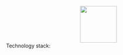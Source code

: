 <div id="header" align="center">
  <img src="[https://media.giphy.com/media/M9gbBd9nbDrOTu1Mqx/giphy.gif](https://github.com/ShutovKS/ShutovKS/blob/main/webndevelop.gif?raw=true)" width="100"/>
</div>
Technology stack:
